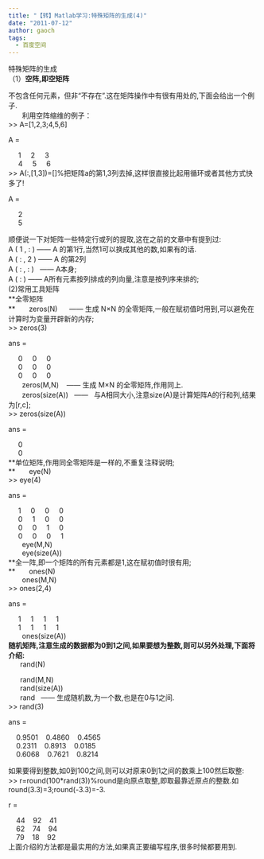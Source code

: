 ```yaml
---
title: "【转】Matlab学习:特殊矩阵的生成(4)"
date: "2011-07-12"
author: gaoch
tags:
  - 百度空间
---
```


特殊矩阵的生成  
（1）**空阵,即空矩阵**

不包含任何元素，但非“不存在”.这在矩阵操作中有很有用处的,下面会给出一个例子.  
       利用空阵缩维的例子：  
&gt;&gt; A=\[1,2,3;4,5,6\]

A =

     1     2     3  
     4     5     6  
&gt;&gt;
A(:,\[1,3\])=\[\]%把矩阵a的第1,3列去掉,这样很直接比起用循环或者其他方式快多了!

A =

     2  
     5

顺便说一下对矩阵一些特定行或列的提取,这在之前的文章中有提到过:  
A ( 1 , : ) —— A 的第1行,当然1可以换成其他的数,如果有的话.  
A ( : , 2 ) —— A 的第2列  
A ( : , : )   —— A本身;  
A ( : ) —— A所有元素按列排成的列向量,注意是按列序来排的;  
(2)常用工具矩阵  
**全零矩阵  
**       zeros(N)      —— 生成 N×N
的全零矩阵,一般在赋初值时用到,可以避免在计算时为变量开辟新的内存;  
&gt;&gt; zeros(3)

ans =

     0     0     0  
     0     0     0  
     0     0     0  
       zeros(M,N)    —— 生成 M×N 的全零矩阵,作用同上.  
       zeros(size(A))   ——  
与A相同大小,注意size(A)是计算矩阵A的行和列,结果为\[r,c\];  
&gt;&gt; zeros(size(A))

ans =

     0  
     0  
**单位矩阵,作用同全零矩阵是一样的,不重复注释说明;  
**       eye(N)  
&gt;&gt; eye(4)

ans =

     1     0     0     0  
     0     1     0     0  
     0     0     1     0  
     0     0     0     1  
       eye(M,N)  
       eye(size(A))  
**全一阵,即一个矩阵的所有元素都是1,这在赋初值时很有用;  
**       ones(N)  
       ones(M,N)  
&gt;&gt; ones(2,4)

ans =

     1     1     1     1  
     1     1     1     1  
       ones(size(A))  
**随机矩阵,注意生成的数据都为0到1之间,如果要想为整数,则可以另外处理,下面将介绍:**  
      rand(N)

      rand(M,N)      
      rand(size(A))  
      rand   —— 生成随机数,为一个数,也是在0与1之间.  
&gt;&gt; rand(3)

ans =

    0.9501    0.4860    0.4565  
    0.2311    0.8913    0.0185  
    0.6068    0.7621    0.8214  
  
如果要得到整数,如0到100之间,则可以对原来0到1之间的数乘上100然后取整:  
&gt;&gt;
r=round(100\*rand(3))%round是向原点取整,即取最靠近原点的整数.如round(3.3)=3;round(-3.3)=-3.

r =

    44    92    41  
    62    74    94  
    79    18    92  
上面介绍的方法都是最实用的方法,如果真正要编写程序,很多时候都要用到.
